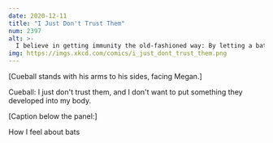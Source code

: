 ```yaml
---
date: 2020-12-11
title: "I Just Don't Trust Them"
num: 2397
alt: >-
  I believe in getting immunity the old-fashioned way: By letting a bat virus take control of my lungs and turn my face into a disgusting plague fountain while my immune system desperately Googles 'how to make spike protein antibodies'.
img: https://imgs.xkcd.com/comics/i_just_dont_trust_them.png
---
```

[Cueball stands with his arms to his sides, facing Megan.]

Cueball: I just don't trust them, and I don't want to put something they developed into my body.

[Caption below the panel:]

How I feel about bats